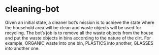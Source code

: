 # cleaning-bot
Given an initial state, a cleaner bot’s mission is to achieve the state where the household area will be clean and waste objects will be used for recycling. The bot’s job is to remove all the waste objects from the house and put the waste objects in bins according to the nature of the dirt. For example, ORGANIC waste into one bin, PLASTICS into another, GLASSES into another one.
